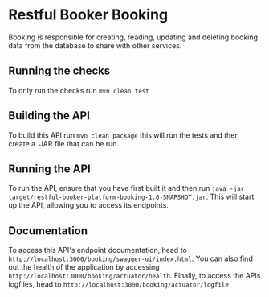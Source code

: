 # Restful Booker Booking

Booking is responsible for creating, reading, updating and deleting booking data from the database to share with other services.

## Running the checks

To only run the checks run ```mvn clean test```

## Building the API

To build this API run ```mvn clean package``` this will run the tests and then create a .JAR file that can be run.

## Running the API

To run the API, ensure that you have first built it and then run ```java -jar target/restful-booker-platform-booking-1.0-SNAPSHOT.jar```.
This will start up the API, allowing you to access its endpoints.

## Documentation

To access this API's endpoint documentation, head to ```http://localhost:3000/booking/swagger-ui/index.html```. 
You can also find out the health of the application by accessing ```http://localhost:3000/booking/actuator/health```. 
Finally, to access the APIs logfiles, head to ```http://localhost:3000/booking/actuator/logfile```
